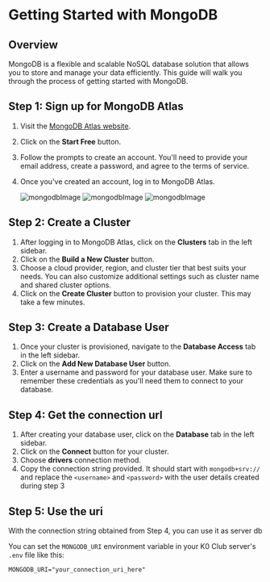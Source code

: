 # Getting Started with MongoDB

## Overview

MongoDB is a flexible and scalable NoSQL database solution that allows you to store and manage your data efficiently. This guide will walk you through the process of getting started with MongoDB.

## Step 1: Sign up for MongoDB Atlas

1. Visit the [MongoDB Atlas website](https://www.mongodb.com/atlas).
2. Click on the **Start Free** button.
3. Follow the prompts to create an account. You'll need to provide your email address, create a password, and agree to the terms of service.
4. Once you've created an account, log in to MongoDB Atlas.

   ![mongodbImage](https://webimages.mongodb.com/_com_assets/cms/kko6fv1oxcwoavwi9-mongodb-atlas-create-project.png?auto=format%2Ccompress)
   ![mongodbImage](https://webimages.mongodb.com/_com_assets/cms/kko6gp6k5mcdhjw3w-mongodb-atlas-create-cluster.png?auto=format%2Ccompress)
   ![mongodbImage](https://webimages.mongodb.com/_com_assets/cms/kko6gby3qdbez0sjw-mongodb-atlas-choose-cloud-provider.png?auto=format%2Ccompress)

## Step 2: Create a Cluster

1. After logging in to MongoDB Atlas, click on the **Clusters** tab in the left sidebar.
2. Click on the **Build a New Cluster** button.
3. Choose a cloud provider, region, and cluster tier that best suits your needs. You can also customize additional settings such as cluster name and shared cluster options.
4. Click on the **Create Cluster** button to provision your cluster. This may take a few minutes.

## Step 3: Create a Database User

1. Once your cluster is provisioned, navigate to the **Database Access** tab in the left sidebar.
2. Click on the **Add New Database User** button.
3. Enter a username and password for your database user. Make sure to remember these credentials as you'll need them to connect to your database.

## Step 4: Get the connection url

1. After creating your database user, click on the **Database** tab in the left sidebar.
2. Click on the **Connect** button for your cluster.
3. Choose **drivers** connection method.
4. Copy the connection string provided. It should start with `mongodb+srv://` and replace the `<username>` and `<password>` with the user details created during step 3

## Step 5: Use the uri

With the connection string obtained from Step 4, you can use it as server db

You can set the `MONGODB_URI` environment variable in your K0 Club server's `.env` file like this:

```dotenv
MONGODB_URI="your_connection_uri_here"
```
